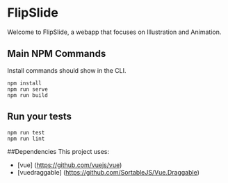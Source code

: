 # FlipSlide

Welcome to FlipSlide, a webapp that focuses on Illustration and Animation. 

## Main NPM Commands
Install commands should show in the CLI. 
```
npm install
npm run serve
npm run build
```

## Run your tests
```
npm run test
npm run lint
```

##Dependencies
This project uses:
- [vue] (https://github.com/vuejs/vue)
- [vuedraggable] (https://github.com/SortableJS/Vue.Draggable)
